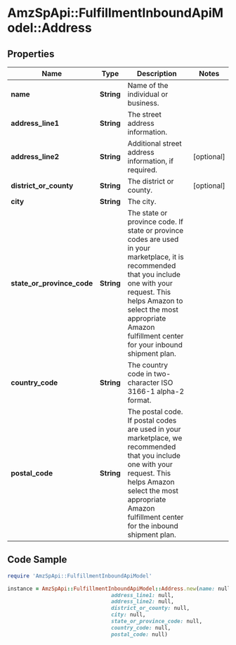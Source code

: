 # AmzSpApi::FulfillmentInboundApiModel::Address

## Properties

Name | Type | Description | Notes
------------ | ------------- | ------------- | -------------
**name** | **String** | Name of the individual or business. | 
**address_line1** | **String** | The street address information. | 
**address_line2** | **String** | Additional street address information, if required. | [optional] 
**district_or_county** | **String** | The district or county. | [optional] 
**city** | **String** | The city. | 
**state_or_province_code** | **String** | The state or province code.  If state or province codes are used in your marketplace, it is recommended that you include one with your request. This helps Amazon to select the most appropriate Amazon fulfillment center for your inbound shipment plan. | 
**country_code** | **String** | The country code in two-character ISO 3166-1 alpha-2 format. | 
**postal_code** | **String** | The postal code.  If postal codes are used in your marketplace, we recommended that you include one with your request. This helps Amazon select the most appropriate Amazon fulfillment center for the inbound shipment plan. | 

## Code Sample

```ruby
require 'AmzSpApi::FulfillmentInboundApiModel'

instance = AmzSpApi::FulfillmentInboundApiModel::Address.new(name: null,
                                 address_line1: null,
                                 address_line2: null,
                                 district_or_county: null,
                                 city: null,
                                 state_or_province_code: null,
                                 country_code: null,
                                 postal_code: null)
```


